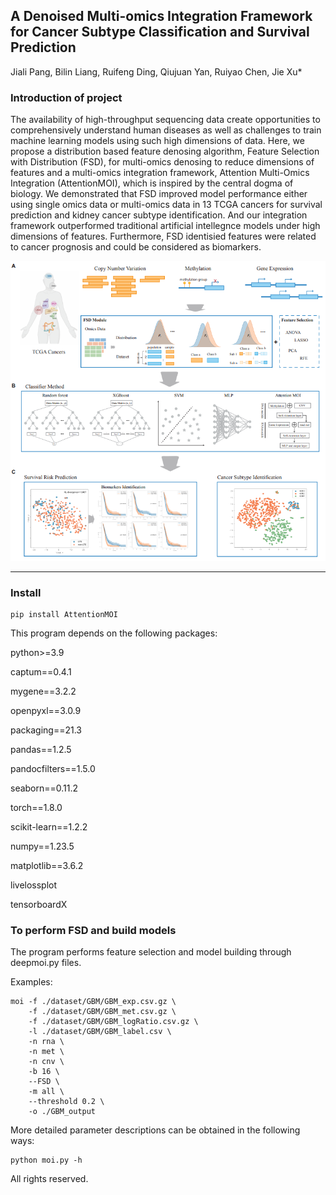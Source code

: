## A Denoised Multi-omics Integration Framework for Cancer Subtype Classification and Survival Prediction

Jiali Pang, Bilin Liang, Ruifeng Ding, Qiujuan Yan, Ruiyao Chen, Jie Xu* 

### Introduction of project

The availability of high-throughput sequencing data create opportunities to comprehensively understand human diseases as well as challenges to train machine learning models using such high dimensions of data. Here, we propose a distribution based feature denosing algorithm, Feature Selection with Distribution (FSD), for multi-omics denosing to reduce dimensions of features and a multi-omics integration framework, Attention Multi-Omics Integration (AttentionMOI), which is inspired by the central dogma of biology. We demonstrated that FSD improved model performance either using single omics data or multi-omics data in 13 TCGA cancers for survival prediction and kidney cancer subtype identification. And our integration framework outperformed traditional artificial intellegnce models under high dimensions of features. Furthermore, FSD identisied features were related to cancer prognosis and could be considered as biomarkers. 

<div align=center>
<img src="https://github.com/BioAI-kits/AttentionMOI/blob/master/img/Figure1.png" />
</div>

---

### Install

```
pip install AttentionMOI
```

This program depends on the following packages: 

python>=3.9

captum==0.4.1

mygene==3.2.2

openpyxl==3.0.9

packaging==21.3

pandas==1.2.5

pandocfilters==1.5.0

seaborn==0.11.2

torch==1.8.0

scikit-learn==1.2.2

numpy==1.23.5

matplotlib==3.6.2

livelossplot

tensorboardX

### To perform FSD and build models

The program performs feature selection and model building through deepmoi.py files.

Examples:

```
moi -f ./dataset/GBM/GBM_exp.csv.gz \
    -f ./dataset/GBM/GBM_met.csv.gz \
    -f ./dataset/GBM/GBM_logRatio.csv.gz \
    -l ./dataset/GBM/GBM_label.csv \
    -n rna \
    -n met \
    -n cnv \
    -b 16 \
    --FSD \
    -m all \
    --threshold 0.2 \
    -o ./GBM_output
```

More detailed parameter descriptions can be obtained in the following ways:

```
python moi.py -h
```


All rights reserved.



